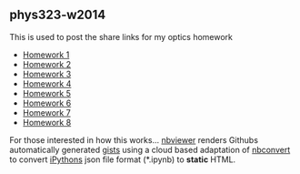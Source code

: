 phys323-w2014
---
This is used to post the share links for my optics homework  
- [Homework 1](http://nbviewer.ipython.org/urls/raw2.github.com/Rolzroyz/phys323-w2014/master/homework-1.ipynb?create=1)
- [Homework 2](http://nbviewer.ipython.org/urls/raw2.github.com/Rolzroyz/phys323-w2014/master/homework-2.ipynb?create=1)
- [Homework 3](http://nbviewer.ipython.org/urls/raw2.github.com/Rolzroyz/phys323-w2014/master/homework-3.ipynb?create=1)
- [Homework 4](http://nbviewer.ipython.org/urls/raw2.github.com/Rolzroyz/phys323-w2014/master/homework-4.ipynb?create=1)
- [Homework 5](http://nbviewer.ipython.org/urls/raw2.github.com/Rolzroyz/phys323-w2014/master/homework-5.ipynb?create=1)
- [Homework 6](http://nbviewer.ipython.org/urls/raw2.github.com/Rolzroyz/phys323-w2014/master/homework-6.ipynb?create=1)
- [Homework 7](http://nbviewer.ipython.org/urls/raw2.github.com/Rolzroyz/phys323-w2014/master/homework-7.ipynb?create=1)
- [Homework 8](http://nbviewer.ipython.org/urls/raw2.github.com/Rolzroyz/phys323-w2014/master/homework-8.ipynb?create=1)

For those interested in how this works...
[nbviewer](http://nbviewer.ipython.org/) renders Githubs automatically generated [gists](https://gist.github.com/) using a cloud based adaptation of [nbconvert](http://ipython.org/ipython-doc/rel-1.0.0/interactive/nbconvert.html) to convert [iPythons](http://ipython.org/) json file format (*.ipynb) to __static__ HTML.